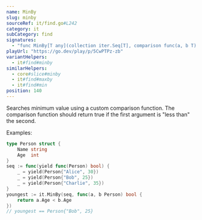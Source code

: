 ```yaml
---
name: MinBy
slug: minby
sourceRef: it/find.go#L242
category: it
subCategory: find
signatures:
  - "func MinBy[T any](collection iter.Seq[T], comparison func(a, b T) bool) T"
playUrl: "https://go.dev/play/p/5CwPTPz-zb"
variantHelpers:
  - it#find#minby
similarHelpers:
  - core#slice#minby
  - it#find#maxby
  - it#find#min
position: 140
---
```


Searches minimum value using a custom comparison function. The comparison function should return true if the first argument is "less than" the second.

Examples:

```go
type Person struct {
    Name string
    Age  int
}
seq := func(yield func(Person) bool) {
    _ = yield(Person{"Alice", 30})
    _ = yield(Person{"Bob", 25})
    _ = yield(Person{"Charlie", 35})
}
youngest := it.MinBy(seq, func(a, b Person) bool {
    return a.Age < b.Age
})
// youngest == Person{"Bob", 25}
```